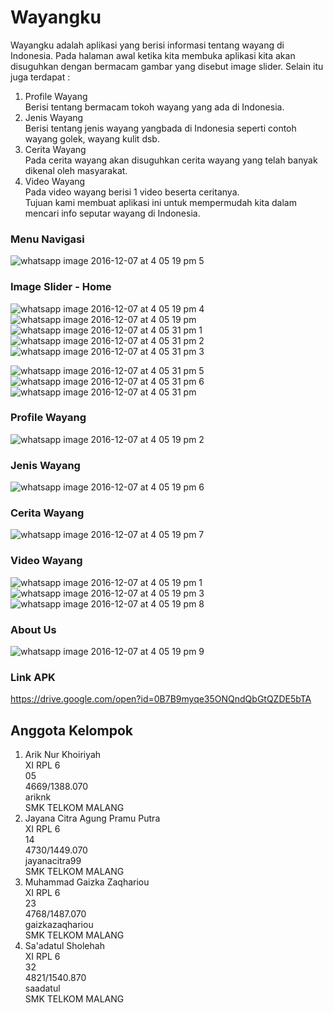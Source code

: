 # Wayangku 
Wayangku adalah aplikasi yang berisi informasi tentang wayang di Indonesia. Pada halaman awal ketika kita membuka aplikasi kita akan disuguhkan dengan bermacam gambar yang disebut image slider. Selain itu juga terdapat : <br>
1. Profile Wayang <br>
Berisi tentang bermacam tokoh wayang yang ada di Indonesia.
2. Jenis Wayang <br>
Berisi tentang jenis wayang yangbada di Indonesia seperti contoh wayang golek, wayang kulit dsb.
3. Cerita Wayang <br>
Pada cerita wayang akan disuguhkan cerita wayang yang telah banyak dikenal oleh masyarakat.
4. Video Wayang <br>
Pada video wayang berisi 1 video beserta ceritanya. <br>
Tujuan kami membuat aplikasi ini untuk mempermudah kita dalam mencari info seputar wayang di Indonesia.

### Menu Navigasi 
![whatsapp image 2016-12-07 at 4 05 19 pm 5](https://cloud.githubusercontent.com/assets/22132634/20962734/24811f9e-bc9d-11e6-8329-d6de64874db4.jpeg)

### Image Slider - Home
![whatsapp image 2016-12-07 at 4 05 19 pm 4](https://cloud.githubusercontent.com/assets/22132634/20962257/35a36270-bc9b-11e6-9034-40e2fde73c9b.jpeg)
![whatsapp image 2016-12-07 at 4 05 19 pm](https://cloud.githubusercontent.com/assets/22132634/20962254/35611bea-bc9b-11e6-9126-e5a01aa71809.jpeg)
![whatsapp image 2016-12-07 at 4 05 31 pm 1](https://cloud.githubusercontent.com/assets/22132634/20962255/35635860-bc9b-11e6-9979-1cd3020805cd.jpeg)
![whatsapp image 2016-12-07 at 4 05 31 pm 2](https://cloud.githubusercontent.com/assets/22132634/20962276/424b672a-bc9b-11e6-9d60-70b7766238ba.jpeg)
![whatsapp image 2016-12-07 at 4 05 31 pm 3](https://cloud.githubusercontent.com/assets/22132634/20962264/3af5d528-bc9b-11e6-89e7-02b9cfadd4c3.jpeg)

![whatsapp image 2016-12-07 at 4 05 31 pm 5](https://cloud.githubusercontent.com/assets/22132634/20962253/3532e054-bc9b-11e6-9848-6cab980fa152.jpeg)
![whatsapp image 2016-12-07 at 4 05 31 pm 6](https://cloud.githubusercontent.com/assets/22132634/20962258/35f1a76e-bc9b-11e6-8a0f-d9e9c36687e4.jpeg)
![whatsapp image 2016-12-07 at 4 05 31 pm](https://cloud.githubusercontent.com/assets/22132634/20962275/423aae8a-bc9b-11e6-9f6c-a4fc50626947.jpeg)

### Profile Wayang
![whatsapp image 2016-12-07 at 4 05 19 pm 2](https://cloud.githubusercontent.com/assets/22132634/20962691/f3d115a2-bc9c-11e6-87bc-583aa5e9fb24.jpeg)

### Jenis Wayang
![whatsapp image 2016-12-07 at 4 05 19 pm 6](https://cloud.githubusercontent.com/assets/22132634/20962753/39b1ebc8-bc9d-11e6-9a03-9927a0337a9c.jpeg)

### Cerita Wayang
![whatsapp image 2016-12-07 at 4 05 19 pm 7](https://cloud.githubusercontent.com/assets/22132634/20963568/7d3d9ff6-bca0-11e6-8ef5-474cf2fe081c.jpeg)


### Video Wayang
![whatsapp image 2016-12-07 at 4 05 19 pm 1](https://cloud.githubusercontent.com/assets/22132634/20962447/e735be34-bc9b-11e6-84f9-b103ea47d460.jpeg)
![whatsapp image 2016-12-07 at 4 05 19 pm 3](https://cloud.githubusercontent.com/assets/22132634/20962448/e737be28-bc9b-11e6-9e0a-acaec72e35ab.jpeg)
![whatsapp image 2016-12-07 at 4 05 19 pm 8](https://cloud.githubusercontent.com/assets/22132634/20962449/e769dade-bc9b-11e6-8242-f6226cfe77ca.jpeg)

### About Us
![whatsapp image 2016-12-07 at 4 05 19 pm 9](https://cloud.githubusercontent.com/assets/22132634/20963601/a2d3416c-bca0-11e6-9e6c-fb5f7e0c536c.jpeg)

### Link APK
https://drive.google.com/open?id=0B7B9myqe35ONQndQbGtQZDE5bTA

## Anggota Kelompok
1. Arik Nur Khoiriyah <br>
   XI RPL 6 <br>
   05 <br>
   4669/1388.070 <br>
   ariknk <br>
   SMK TELKOM MALANG
2. Jayana Citra Agung Pramu Putra <br>
   XI RPL 6 <br>
   14 <br>
   4730/1449.070 <br>
   jayanacitra99 <br>
   SMK TELKOM MALANG
3. Muhammad Gaizka Zaqhariou <br>
   XI RPL 6 <br>
   23 <br>
   4768/1487.070 <br>
   gaizkazaqhariou <br>
   SMK TELKOM MALANG
4. Sa'adatul Sholehah <br>
   XI RPL 6 <br>
   32 <br>
   4821/1540.870 <br>
   saadatul <br>
   SMK TELKOM MALANG
   
